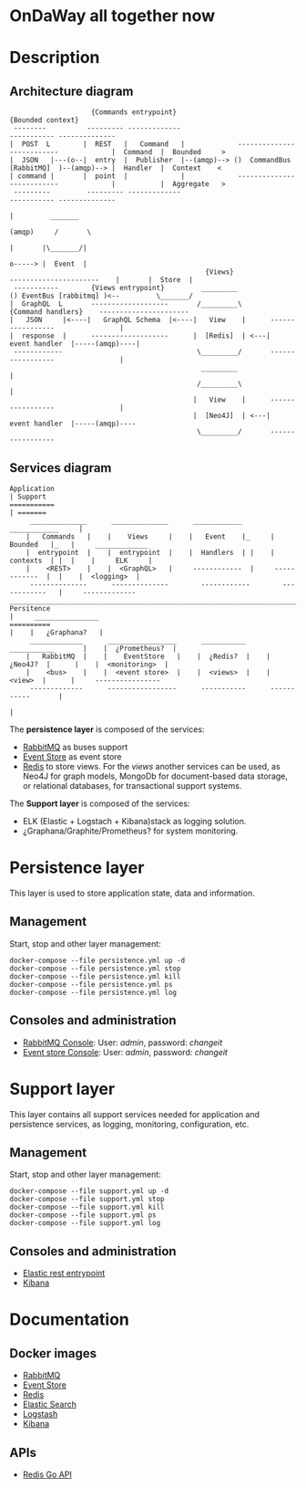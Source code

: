 OnDaWay all together now
========================

# Description

## Architecture diagram

                        {Commands entrypoint}                                                           {Bounded context}
     --------          --------- -------------                                                      ----------- --------------            
    |  POST  L        |  REST   |   Command   |             --------------------------             |  Command  |  Bounded     >           
    |  JSON   |---(o--|  entry  |  Publisher  |--(amqp)--> ()  CommandBus [RabbitMQ]  )--(amqp)--> |  Handler  |  Context    <            
    | command |       |  point  |             |             --------------------------             |           |  Aggregate   >           
     ---------         --------- -------------                                                      ----------- --------------            
                                                                                                                   |         _______    
                                                                                                                 (amqp)     /       \   
                                                                                                                   |       |\_______/|  
                                                                                                                   o-----> |  Event  |  
                                                    {Views}                              ----------------------    |       |  Store  |  
     -----------        {Views entrypoint}         _________                            () EventBus [rabbitmq] )<--         \_______/   
    |  GraphQL  L       -------------------       /_________\       {Command handlers}    ----------------------                                 
    |   JSON     |<----|   GraphQL Schema  |<----|   View    |      -----------------                |
    |  response  |      -------------------      |  [Redis]  | <---|  event handler  |-----(amqp)----|
     ------------                                 \_________/       -----------------                |
                                                   _________                                         |
                                                  /_________\                                        |
                                                 |   View    |      -----------------                |
                                                 |  [Neo4J]  | <---|  event handler  |-----(amqp)----
                                                  \_________/       -----------------



## Services diagram

    Application                                                                       | Support
    ===========                                                                       | =======
         ______________      ______________      ____________        ____________     |  
        |   Commands   |    |    Views     |    |   Event    |_     |  Bounded   |_   |     _____________
        |  entrypoint  |    |  entrypoint  |    |  Handlers  | |    |  contexts  | |  |    |     ELK     |
        |    <REST>    |    |  <GraphQL>   |     ------------  |     ------------  |  |    |  <logging>  |
         --------------      --------------        ------------        ------------   |     -------------
    __________________________________________________________________________________|
    Persitence                                                                        |     ________________
    ==========                                                                        |    |   ¿Graphana?   |
         _____________      _________________      ___________      ___________       |    |  ¿Prometheus?  |
        |   RabbitMQ  |    |    EventStore   |    |  ¿Redis?  |    |  ¿Neo4J?  |      |    |  <monitoring>  |   
        |    <bus>    |    |  <event store>  |    |  <views>  |    |   <view>  |      |     ----------------
         -------------      -----------------      -----------      -----------       |
                                                                                      |


The **persistence layer** is composed of the services:

  - [RabbitMQ](https://www.rabbitmq.com/) as buses support
  - [Event Store](https://geteventstore.com/) as event store
  - [Redis](http://redis.io) to store views. For the *views* another services can be used, as Neo4J for graph models, MongoDb for document-based data storage, or relational databases, for transactional support systems.

The **Support layer** is composed of the services:

  - ELK (Elastic + Logstach + Kibana)stack as logging solution.
  - ¿Graphana/Graphite/Prometheus? for system monitoring.


# Persistence layer 

This layer is used to store application state, data and information. 

## Management

Start, stop and other layer management: 

    docker-compose --file persistence.yml up -d
    docker-compose --file persistence.yml stop
    docker-compose --file persistence.yml kill
    docker-compose --file persistence.yml ps 
    docker-compose --file persistence.yml log 

## Consoles and administration

  - [RabbitMQ Console](http://localhost:15672): User: *admin*, password: *changeit*
  - [Event store Console](http://localhost:2113): User: *admin*, password: *changeit*


# Support layer 

This layer contains all support services needed for application and persistence services, as logging, monitoring, configuration, etc.

## Management

Start, stop and other layer management: 

    docker-compose --file support.yml up -d
    docker-compose --file support.yml stop
    docker-compose --file support.yml kill
    docker-compose --file support.yml ps 
    docker-compose --file support.yml log 

## Consoles and administration

  - [Elastic rest entrypoint](http://localhost:9200/) 
  - [Kibana](http://localhost:5601)


# Documentation

## Docker images

  - [RabbitMQ](https://hub.docker.com/_/rabbitmq/)
  - [Event Store](https://hub.docker.com/r/madkom/eventstore-docker/)
  - [Redis](https://hub.docker.com/_/redis/)
  - [Elastic Search](https://hub.docker.com/_/elasticsearch/)
  - [Logstash](https://hub.docker.com/_/logstash/)
  - [Kibana](https://hub.docker.com/_/kibana/)


## APIs

  - [Redis Go API](https://github.com/go-redis/redis)
